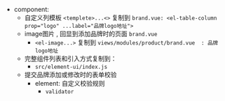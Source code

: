 - component: 
	- 自定义列模板 `<templete>...<>` 复制到 `brand.vue: <el-table-column prop="logo" ...label="品牌logo地址">`
	- image图片 , 回显到添加品牌时的页面 `brand.vue`
		- `<el-image...>` 复制到 `views/modules/product/brand.vue  : 品牌logo地址`
	- 完整组件列表和引入方式复制到：
		- `src/element-ui/index.js`
	- 提交品牌添加或修改时的表单校验
		- element: 自定义校验规则
			- `validator`
